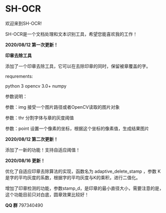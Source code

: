 # SH-OCR

欢迎来到SH-OCR!

SH-OCR是一个文档处理和文本识别工具，希望您能喜欢我的工作！

**2020/08/12 第一次更新！**

**印章去除工具**

添加了一个印章去除工具，它可以在去除印章的同时，保留被章覆盖的字。

requrements:

python 3
opencv 3.0+
numpy

参数说明：

参数：img 接受一个图片路径或者OpenCV读取的图片对象

参数：thr 分割字体与章的灰度阈值

参数：point 设置一个像素的坐标，根据这个坐标的像素值，生成结果图片


**2020/08/12 第二次更新！**

添加了一新的功能！支持自适应阈值！

**2020/08/16 更新！**

优化了自适应印章去除算法的实现，函数名为 adaptive_delete_stamp ，参数 K 是字的平均灰度的系数，根据字的平均灰度与K的乘积，进行二值化。

增加了印章检测的功能，参数stamp_d，是印章的最小直径大小，需要注意的是，这个功能目前只对白底，圆章效果比较好！

**QQ 群**
797340490


 














